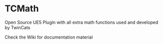 # TCMath

Open Source UE5 Plugin with all extra math functions used and developed by TwinCats

Check the Wiki for documentation material

